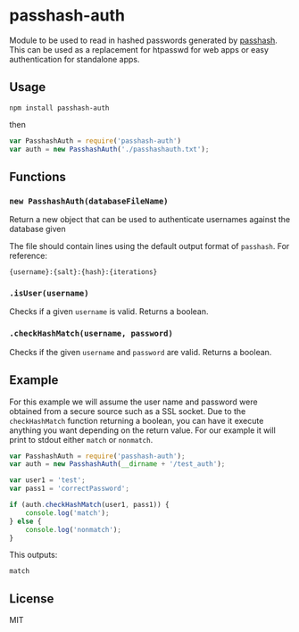 passhash-auth
=============

Module to be used to read in hashed passwords generated by [passhash](https://github.com/shaggy-rl/passhash). This can be used as a replacement for htpasswd for web apps or easy authentication for standalone apps.

Usage
-----

    npm install passhash-auth

then

``` js
var PasshashAuth = require('passhash-auth')
var auth = new PasshashAuth('./passhashauth.txt');
```

Functions
---------

### `new PasshashAuth(databaseFileName)`

Return a new object that can be used to authenticate usernames against the database given

The file should contain lines using the default output format of `passhash`. For reference:

    {username}:{salt}:{hash}:{iterations}

### `.isUser(username)`

Checks if a given `username` is valid. Returns a boolean.

### `.checkHashMatch(username, password)`

Checks if the given `username` and `password` are valid. Returns a boolean.

Example
-------

For this example we will assume the user name and password were obtained from a secure source such as a SSL socket. Due to the `checkHashMatch` function returning a boolean, you can have it execute anything you want depending on the return value. For our example it will print to stdout either `match` or `nonmatch`.

``` js
var PasshashAuth = require('passhash-auth');
var auth = new PasshashAuth(__dirname + '/test_auth');

var user1 = 'test';
var pass1 = 'correctPassword';

if (auth.checkHashMatch(user1, pass1)) {
    console.log('match');
} else {
    console.log('nonmatch');
}
```

This outputs:

    match

License
-------

MIT
